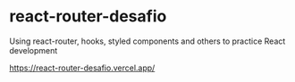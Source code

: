 # react-router-desafio

Using react-router, hooks, styled components and others to practice React development

https://react-router-desafio.vercel.app/
